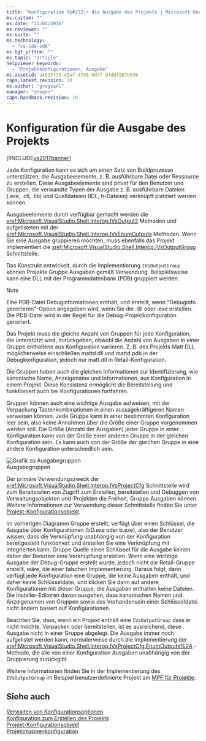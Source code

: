 ```yaml
---
title: "Konfiguration f&#252;r die Ausgabe des Projekts | Microsoft Docs"
ms.custom: ""
ms.date: "11/04/2016"
ms.reviewer: ""
ms.suite: ""
ms.technology: 
  - "vs-ide-sdk"
ms.tgt_pltfrm: ""
ms.topic: "article"
helpviewer_keywords: 
  - "Projektkonfigurationen, Ausgabe"
ms.assetid: a4517f73-45af-4745-9d7f-9fddf887b636
caps.latest.revision: 10
ms.author: "gregvanl"
manager: "ghogen"
caps.handback.revision: 10
---
```

# Konfiguration f&#252;r die Ausgabe des Projekts
[!INCLUDE[vs2017banner](../../code-quality/includes/vs2017banner.md)]

Jede Konfiguration kann es sich um einen Satz von Buildprozesse unterstützen, die Ausgabeelemente, z. B. ausführbare Datei oder Ressource zu erstellen. Diese Ausgabeelemente sind privat für den Benutzer und Gruppen, die verwandte Typen der Ausgabe z. B. ausführbare Dateien \(.exe, .dll, .lib\) und Quelldateien \(IDL, h\-Dateien\) verknüpft platziert werden können.  
  
 Ausgabeelemente durch verfügbar gemacht werden die <xref:Microsoft.VisualStudio.Shell.Interop.IVsOutput2> Methoden und aufgelisteten mit der <xref:Microsoft.VisualStudio.Shell.Interop.IVsEnumOutputs> Methoden. Wenn Sie eine Ausgabe gruppieren möchten, muss ebenfalls das Projekt implementiert die <xref:Microsoft.VisualStudio.Shell.Interop.IVsOutputGroup> Schnittstelle.  
  
 Das Konstrukt entwickelt, durch die Implementierung `IVsOutputGroup` können Projekte Gruppe Ausgaben gemäß Verwendung. Beispielsweise kann eine DLL mit der Programmdatenbank \(PDB\) gruppiert werden.  
  
> [!NOTE]
>  Eine PDB\-Datei Debuginformationen enthält, und erstellt, wenn "Debuginfo generieren"\-Option angegeben wird, wenn Sie die .dll oder .exe erstellen. Die PDB\-Datei wird in der Regel für die Debug\-Projektkonfiguration generiert.  
  
 Das Projekt muss die gleiche Anzahl von Gruppen für jede Konfiguration, die unterstützt wird, zurückgeben, obwohl die Anzahl von Ausgaben in einer Gruppe enthaltene aus Konfiguration variieren. Z. B. des Projekts Matt DLL möglicherweise einschließen mattd.dll und mattd.pdb in der Debugkonfiguration, jedoch nur matt.dll in Retail\-Konfiguration.  
  
 Die Gruppen haben auch die gleichen Informationen zur Identifizierung, wie kanonische Name, Anzeigename und Informationen, aus Konfiguration in einem Projekt. Diese Konsistenz ermöglicht die Bereitstellung und funktioniert auch bei Konfigurationen fortfahren.  
  
 Gruppen können auch eine wichtige Ausgabe aufweisen, mit der Verpackung Tastenkombinationen in einen aussagekräftigeren Namen verweisen können. Jede Gruppe kann in einer bestimmten Konfiguration leer sein, also keine Annahmen über die Größe einer Gruppe vorgenommen werden soll. Die Größe \(Anzahl der Ausgaben\) jeder Gruppe in einer Konfiguration kann von der Größe einer anderen Gruppe in der gleichen Konfiguration sein. Es kann auch von der Größe der gleichen Gruppe in eine andere Konfiguration unterschiedlich sein.  
  
 ![Grafik zu Ausgabegruppen](~/docs/extensibility/internals/media/vsoutputgroups.gif "vsOutputGroups")  
Ausgabegruppen  
  
 Der primäre Verwendungszweck der <xref:Microsoft.VisualStudio.Shell.Interop.IVsProjectCfg> Schnittstelle wird zum Bereitstellen von Zugriff zum Erstellen, bereitstellen und Debuggen von Verwaltungsobjekten und\-Projekten die Freiheit, Gruppe Ausgaben können. Weitere Informationen zur Verwendung dieser Schnittstelle finden Sie unter [Projekt\-Konfigurationsobjekt](../../extensibility/internals/project-configuration-object.md).  
  
 Im vorherigen Diagramm Gruppe erstellt, verfügt über einen Schlüssel, die Ausgabe über Konfigurationen \(bD.exe oder b.exe\), also der Benutzer wissen, dass die Verknüpfung unabhängig von der Konfiguration bereitgestellt funktioniert und erstellen Sie eine Verknüpfung mit integrierten kann. Gruppe Quelle einen Schlüssel für die Ausgabe keinen daher der Benutzer eine Verknüpfung erstellen. Wenn eine wichtige Ausgabe der Debug\-Gruppe erstellt wurde, jedoch nicht die Retail\-Gruppe erstellt, wäre, die einer falschen Implementierung. Daraus folgt, dann verfügt jede Konfiguration eine Gruppe, die keine Ausgaben enthält, und daher keine Schlüsseldatei, und klicken Sie dann auf andere Konfigurationen mit dieser Gruppe, die Ausgaben enthalten keine Dateien. Die Installer\-Editoren davon ausgehen, dass kanonischen Namen und Anzeigenamen von Gruppen sowie das Vorhandensein einer Schlüsseldatei nicht ändern basiert auf Konfigurationen.  
  
 Beachten Sie, dass, wenn ein Projekt enthält eine `IVsOutputGroup` dass er nicht möchte, Verpacken oder bereitstellen, ist es ausreichend, diese Ausgabe nicht in einer Gruppe abgelegt. Die Ausgabe immer noch aufgelistet werden kann, normalerweise durch die Implementierung der <xref:Microsoft.VisualStudio.Shell.Interop.IVsProjectCfg.EnumOutputs%2A> \-Methode, die alle von einer Konfiguration Ausgaben unabhängig von der Gruppierung zurückgibt.  
  
 Weitere Informationen finden Sie in der Implementierung des `IVsOutputGroup` im Beispiel benutzerdefinierte Projekt am [MPF für Projekte](http://mpfproj12.codeplex.com).  
  
## Siehe auch  
 [Verwalten von Konfigurationsoptionen](../../extensibility/internals/managing-configuration-options.md)   
 [Konfiguration zum Erstellen des Projekts](../../extensibility/internals/project-configuration-for-building.md)   
 [Projekt\-Konfigurationsobjekt](../../extensibility/internals/project-configuration-object.md)   
 [Projektmappenkonfiguration](../../extensibility/internals/solution-configuration.md)